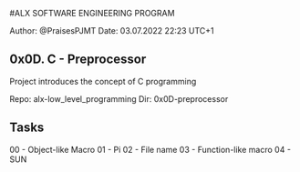 #ALX SOFTWARE ENGINEERING PROGRAM 

Author:         @PraisesPJMT
Date:           03.07.2022 22:23 UTC+1


## 0x0D. C - Preprocessor
Project introduces the concept of C programming

Repo:   alx-low_level_programming
Dir:    0x0D-preprocessor

## Tasks
00 - Object-like Macro
01 - Pi
02 - File name
03 - Function-like macro
04 - SUN

